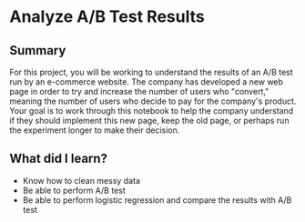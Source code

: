 # Analyze A/B Test Results

## Summary

For this project, you will be working to understand the results of an A/B test run by an e-commerce website. The company has developed a new web page in order to try and increase the number of users who "convert," meaning the number of users who decide to pay for the company's product. Your goal is to work through this notebook to help the company understand if they should implement this new page, keep the old page, or perhaps run the experiment longer to make their decision.



## What did I learn?

- Know how to clean messy data
- Be able to perform A/B test
- Be able to perform logistic regression and compare the results with A/B test

